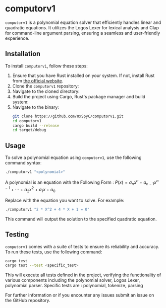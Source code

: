 # computorv1

`computorv1` is a polynomial equation solver that efficiently handles linear and quadratic equations. It utilizes the Logos Lexer for lexical analysis and Clap for command-line argument parsing, ensuring a seamless and user-friendly experience.

## Installation

To install `computorv1`, follow these steps:

1. Ensure that you have Rust installed on your system. If not, install Rust from [the official website](https://www.rust-lang.org/learn/get-started).
2. Clone the `computorv1` repository:
3. Navigate to the cloned directory:
4. Build the project using Cargo, Rust's package manager and build system:
5. Navigate to the binary:
   ```bash
   git clone https://github.com/0xSpyC/computorv1.git
   cd computorv1
   cargo build --release
   cd target/debug
   ```
## Usage

To solve a polynomial equation using `computorv1`, use the following command syntax:

  ```bash
  ./computorv1 "<polynomial>"
  ```
A polynomial is an equation with the Following Form : $P(x) = a_n x^n + a_{n-1} x^{n-1} + \cdots + a_2 x^2 + a_1 x + a_0$

Replace <polynomial> with the equation you want to solve. For example:

  ```bash
  ./computorv1 "2 * X^2 + 4 * X + 1 = 0"
  ```

This command will output the solution to the specified quadratic equation.


## Testing

`computorv1` comes with a suite of tests to ensure its reliability and accuracy. To run these tests, use the following command:

  ```bash
  cargo test
  cargo test --test <specific_test>
  ```

This will execute all tests defined in the project, verifying the functionality of various components including the polynomial solver, Logos Lexer, polynomial parser.
Specific tests are : polynomial, tokenize, parsing 

For further information or if you encounter any issues submit an issue on the GitHub repository.
